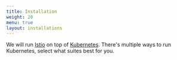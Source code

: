 ```yaml
---
title: Installation
weight: 20
menu: true
layout: installations
---
```


We will run [Istio](https://istio.io) on top of [Kubernetes](https://kubernetes.io).
There's multiple ways to run Kubernetes, select what suites best for you.